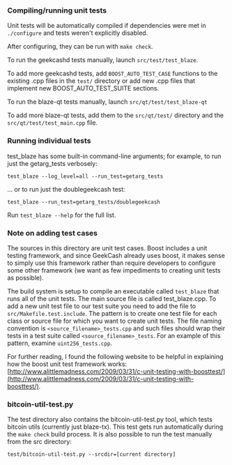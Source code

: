 ### Compiling/running unit tests

Unit tests will be automatically compiled if dependencies were met in `./configure`
and tests weren't explicitly disabled.

After configuring, they can be run with `make check`.

To run the geekcashd tests manually, launch `src/test/test_blaze`.

To add more geekcashd tests, add `BOOST_AUTO_TEST_CASE` functions to the existing
.cpp files in the `test/` directory or add new .cpp files that
implement new BOOST_AUTO_TEST_SUITE sections.

To run the blaze-qt tests manually, launch `src/qt/test/test_blaze-qt`

To add more blaze-qt tests, add them to the `src/qt/test/` directory and
the `src/qt/test/test_main.cpp` file.

### Running individual tests

test_blaze has some built-in command-line arguments; for
example, to run just the getarg_tests verbosely:

    test_blaze --log_level=all --run_test=getarg_tests

... or to run just the doublegeekcash test:

    test_blaze --run_test=getarg_tests/doublegeekcash

Run `test_blaze --help` for the full list.

### Note on adding test cases

The sources in this directory are unit test cases.  Boost includes a
unit testing framework, and since GeekCash already uses boost, it makes
sense to simply use this framework rather than require developers to
configure some other framework (we want as few impediments to creating
unit tests as possible).

The build system is setup to compile an executable called `test_blaze`
that runs all of the unit tests.  The main source file is called
test_blaze.cpp. To add a new unit test file to our test suite you need
to add the file to `src/Makefile.test.include`. The pattern is to create 
one test file for each class or source file for which you want to create 
unit tests.  The file naming convention is `<source_filename>_tests.cpp` 
and such files should wrap their tests in a test suite 
called `<source_filename>_tests`. For an example of this pattern, 
examine `uint256_tests.cpp`.

For further reading, I found the following website to be helpful in
explaining how the boost unit test framework works:
[http://www.alittlemadness.com/2009/03/31/c-unit-testing-with-boosttest/](http://www.alittlemadness.com/2009/03/31/c-unit-testing-with-boosttest/).

### bitcoin-util-test.py

The test directory also contains the bitcoin-util-test.py tool, which tests bitcoin utils (currently just blaze-tx). This test gets run automatically during the `make check` build process. It is also possible to run the test manually from the src directory:

```
test/bitcoin-util-test.py --srcdir=[current directory]

```
